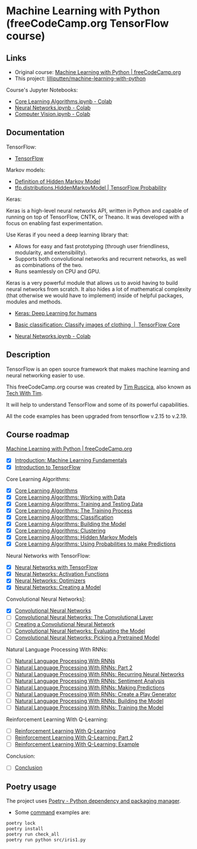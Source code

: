 <!--
 @desc machine-learning-with-python
 @since 2025.03.14, 22:00
 @changed 2025.07.03, 17:14
-->

# Machine Learning with Python (freeCodeCamp.org TensorFlow course)

## Links

- Original course: [Machine Learning with Python | freeCodeCamp.org](https://www.freecodecamp.org/learn/machine-learning-with-python/)
- This project: [lilliputten/machine-learning-with-python](https://github.com/lilliputten/machine-learning-with-python)

Course's Jupyter Notebooks:

- [Core Learning Algorithms.ipynb - Colab](https://colab.research.google.com/drive/15Cyy2H7nT40sGR7TBN5wBvgTd57mVKay)
- [Neural Networks.ipynb - Colab](https://colab.research.google.com/drive/1m2cg3D1x3j5vrFc-Cu0gMvc48gWyCOuG)
- [Computer Vision.ipynb - Colab](https://colab.research.google.com/drive/1ZZXnCjFEOkp_KdNcNabd14yok0BAIuwS)

## Documentation

TensorFlow:

- [TensorFlow](https://www.tensorflow.org/)

Markov models:

- [Definition of Hidden Markov Model](http://jedlik.phy.bme.hu/~gerjanos/HMM/node4.html)
- [tfp.distributions.HiddenMarkovModel | TensorFlow Probability](https://www.tensorflow.org/probability/api_docs/python/tfp/distributions/HiddenMarkovModel)

Keras:

Keras is a high-level neural networks API, written in Python and capable of running on top of TensorFlow, CNTK, or Theano. It was developed with a focus on enabling fast experimentation.

Use Keras if you need a deep learning library that:

- Allows for easy and fast prototyping (through user friendliness, modularity, and extensibility).
- Supports both convolutional networks and recurrent networks, as well as combinations of the two.
- Runs seamlessly on CPU and GPU.

Keras is a very powerful module that allows us to avoid having to build neural networks from scratch. It also hides a lot of mathematical complexity (that otherwise we would have to implement) inside of helpful packages, modules and methods.

- [Keras: Deep Learning for humans](https://keras.io/)
- [Basic classification: Classify images of clothing  |  TensorFlow Core](https://www.tensorflow.org/tutorials/keras/classification)

- [Neural Networks.ipynb - Colab](https://colab.research.google.com/drive/1m2cg3D1x3j5vrFc-Cu0gMvc48gWyCOuG)

## Description

TensorFlow is an open source framework that makes machine learning and neural networking easier to use.

This freeCodeCamp.org course was created by [Tim Ruscica](https://github.com/techwithtim), also known as [Tech With Tim](https://www.techwithtim.net/).

It will help to understand TensorFlow and some of its powerful capabilities.

All the code examples has been upgraded from tensorflow v.2.15 to v.2.19.

## Course roadmap

[Machine Learning with Python | freeCodeCamp.org](https://www.freecodecamp.org/learn/machine-learning-with-python/)

- [x] [Introduction: Machine Learning Fundamentals](https://www.freecodecamp.org/learn/machine-learning-with-python/tensorflow/introduction-machine-learning-fundamentals)
- [x] [Introduction to TensorFlow](https://www.freecodecamp.org/learn/machine-learning-with-python/tensorflow/introduction-to-tensorflow)

Core Learning Algorithms:

- [x] [Core Learning Algorithms](https://www.freecodecamp.org/learn/machine-learning-with-python/tensorflow/core-learning-algorithms)
- [x] [Core Learning Algorithms: Working with Data](https://www.freecodecamp.org/learn/machine-learning-with-python/tensorflow/core-learning-algorithms-working-with-data)
- [x] [Core Learning Algorithms: Training and Testing Data](https://www.freecodecamp.org/learn/machine-learning-with-python/tensorflow/core-learning-algorithms-training-and-testing-data)
- [x] [Core Learning Algorithms: The Training Process](https://www.freecodecamp.org/learn/machine-learning-with-python/tensorflow/core-learning-algorithms-the-training-process)
- [x] [Core Learning Algorithms: Classification](https://www.freecodecamp.org/learn/machine-learning-with-python/tensorflow/core-learning-algorithms-classification)
- [x] [Core Learning Algorithms: Building the Model](https://www.freecodecamp.org/learn/machine-learning-with-python/tensorflow/core-learning-algorithms-building-the-model)
- [x] [Core Learning Algorithms: Clustering](https://www.freecodecamp.org/learn/machine-learning-with-python/tensorflow/core-learning-algorithms-clustering)
- [x] [Core Learning Algorithms: Hidden Markov Models](https://www.freecodecamp.org/learn/machine-learning-with-python/tensorflow/core-learning-algorithms-hidden-markov-models)
- [x] [Core Learning Algorithms: Using Probabilities to make Predictions](https://www.freecodecamp.org/learn/machine-learning-with-python/tensorflow/core-learning-algorithms-using-probabilities-to-make-predictions)

Neural Networks with TensorFlow:

- [x] [Neural Networks with TensorFlow](https://www.freecodecamp.org/learn/machine-learning-with-python/tensorflow/neural-networks-with-tensorflow)
- [x] [Neural Networks: Activation Functions](https://www.freecodecamp.org/learn/machine-learning-with-python/tensorflow/neural-networks-activation-functions)
- [x] [Neural Networks: Optimizers](https://www.freecodecamp.org/learn/machine-learning-with-python/tensorflow/neural-networks-optimizers)
- [x] [Neural Networks: Creating a Model](https://www.freecodecamp.org/learn/machine-learning-with-python/tensorflow/neural-networks-creating-a-model)

Convolutional Neural Networks]:

- [x] [Convolutional Neural Networks](https://www.freecodecamp.org/learn/machine-learning-with-python/tensorflow/convolutional-neural-networks)
- [ ] [Convolutional Neural Networks: The Convolutional Layer](https://www.freecodecamp.org/learn/machine-learning-with-python/tensorflow/convolutional-neural-networks-the-convolutional-layer)
- [ ] [Creating a Convolutional Neural Network](https://www.freecodecamp.org/learn/machine-learning-with-python/tensorflow/creating-a-convolutional-neural-network)
- [ ] [Convolutional Neural Networks: Evaluating the Model](https://www.freecodecamp.org/learn/machine-learning-with-python/tensorflow/convolutional-neural-networks-evaluating-the-model)
- [ ] [Convolutional Neural Networks: Picking a Pretrained Model](https://www.freecodecamp.org/learn/machine-learning-with-python/tensorflow/convolutional-neural-networks-picking-a-pretrained-model)

Natural Language Processing With RNNs:

- [ ] [Natural Language Processing With RNNs](https://www.freecodecamp.org/learn/machine-learning-with-python/tensorflow/natural-language-processing-with-rnns)
- [ ] [Natural Language Processing With RNNs: Part 2](https://www.freecodecamp.org/learn/machine-learning-with-python/tensorflow/natural-language-processing-with-rnns-part-2)
- [ ] [Natural Language Processing With RNNs: Recurring Neural Networks](https://www.freecodecamp.org/learn/machine-learning-with-python/tensorflow/natural-language-processing-with-rnns-recurring-neural-networks)
- [ ] [Natural Language Processing With RNNs: Sentiment Analysis](https://www.freecodecamp.org/learn/machine-learning-with-python/tensorflow/natural-language-processing-with-rnns-sentiment-analysis)
- [ ] [Natural Language Processing With RNNs: Making Predictions](https://www.freecodecamp.org/learn/machine-learning-with-python/tensorflow/natural-language-processing-with-rnns-making-predictions)
- [ ] [Natural Language Processing With RNNs: Create a Play Generator](https://www.freecodecamp.org/learn/machine-learning-with-python/tensorflow/natural-language-processing-with-rnns-create-a-play-generator)
- [ ] [Natural Language Processing With RNNs: Building the Model](https://www.freecodecamp.org/learn/machine-learning-with-python/tensorflow/natural-language-processing-with-rnns-building-the-model)
- [ ] [Natural Language Processing With RNNs: Training the Model](https://www.freecodecamp.org/learn/machine-learning-with-python/tensorflow/natural-language-processing-with-rnns-training-the-model)

Reinforcement Learning With Q-Learning:

- [ ] [Reinforcement Learning With Q-Learning](https://www.freecodecamp.org/learn/machine-learning-with-python/tensorflow/reinforcement-learning-with-q-learning)
- [ ] [Reinforcement Learning With Q-Learning: Part 2](https://www.freecodecamp.org/learn/machine-learning-with-python/tensorflow/reinforcement-learning-with-q-learning-part-2)
- [ ] [Reinforcement Learning With Q-Learning: Example](https://www.freecodecamp.org/learn/machine-learning-with-python/tensorflow/reinforcement-learning-with-q-learning-example)

Conclusion:

- [ ] [Conclusion](https://www.freecodecamp.org/learn/machine-learning-with-python/tensorflow/conclusion)

## Poetry usage

The project uses [Poetry - Python dependency and packaging manager](https://python-poetry.org/).

- Some [command](https://python-poetry.org/docs/cli/) examples are:

```bash
poetry lock
poetry install
poetry run check_all
poetry run python src/iris1.py
```
